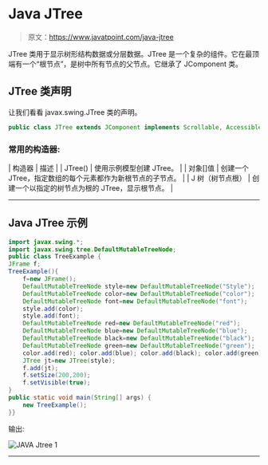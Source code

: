 # Java JTree

> 原文：<https://www.javatpoint.com/java-jtree>

JTree 类用于显示树形结构数据或分层数据。JTree 是一个复杂的组件。它在最顶端有一个“根节点”，是树中所有节点的父节点。它继承了 JComponent 类。

## JTree 类声明

让我们看看 javax.swing.JTree 类的声明。

```java
public class JTree extends JComponent implements Scrollable, Accessible

```

### 常用的构造器:

| 构造器 | 描述 |
| JTree() | 使用示例模型创建 JTree。 |
| 对象[]值 | 创建一个 JTree，指定数组的每个元素都作为新根节点的子节点。 |
| J 树（树节点根） | 创建一个以指定的树节点为根的 JTree，显示根节点。 |

* * *

## Java JTree 示例

```java
import javax.swing.*;
import javax.swing.tree.DefaultMutableTreeNode;
public class TreeExample {
JFrame f;
TreeExample(){
	f=new JFrame();	
	DefaultMutableTreeNode style=new DefaultMutableTreeNode("Style");
	DefaultMutableTreeNode color=new DefaultMutableTreeNode("color");
	DefaultMutableTreeNode font=new DefaultMutableTreeNode("font");
	style.add(color);
	style.add(font);
	DefaultMutableTreeNode red=new DefaultMutableTreeNode("red");
	DefaultMutableTreeNode blue=new DefaultMutableTreeNode("blue");
	DefaultMutableTreeNode black=new DefaultMutableTreeNode("black");
	DefaultMutableTreeNode green=new DefaultMutableTreeNode("green");
	color.add(red); color.add(blue); color.add(black); color.add(green);	
	JTree jt=new JTree(style);
	f.add(jt);
	f.setSize(200,200);
	f.setVisible(true);
}
public static void main(String[] args) {
	new TreeExample();
}}

```

输出:

![JAVA Jtree 1](../img/0f624685217555bc1848807386c81d1a.png)

* * *